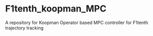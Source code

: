 # F1tenth_koopman_MPC
A repository for Koopman Operator based MPC controller for F1tenth trajectory tracking
